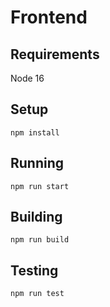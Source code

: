 # Frontend

## Requirements

Node 16

## Setup

`npm install`

## Running

`npm run start`

## Building

`npm run build`

## Testing

`npm run test`
